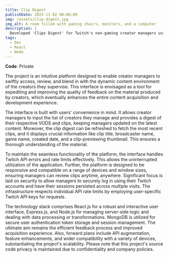 ```yaml
---
title: Clip Digest
publishDate: 2023-11-02 00:00:00
img: /assets/clip-digest.jpg
img_alt: A room filled with gaming chairs, monitors, and a computer
description: |
  Developed 'Clips Digest' for Twitch's non-gaming creator managers using React.js.
tags:
  - Dev
  - React
  - Node
---
```


**Code**: Private

The project is an intuitive platform designed to enable creator managers to swiftly access, review, and blend in with the dynamic content environment of the creators they supervise. This interface is envisaged as a tool for expediting and improving the quality of feedback on the material produced by creators, which eventually enhances the entire content acquisition and development experience.

The interface is built with users' convenience in mind. It allows creator managers to input the list of creators they manage and provides a digest of their respective VODS and clips, keeping managers updated on the latest content. Moreover, the clip digest can be refreshed to fetch the most recent clips, and it displays crucial information like clip title, broadcaster name, game name, created date, and a clip-previewing thumbnail. This ensures a thorough understanding of the material.

To maintain the seamless functionality of the platform, the interface handles Twitch API errors and rate limits effectively. This allows the uninterrupted utilization of the application. Further, the platform is designed to be responsive and compatible on a range of devices and window sizes, ensuring managers can review clips anytime, anywhere. Significant focus is laid on security to allow managers to securely log in using their Twitch accounts and have their sessions persisted across multiple visits. The infrastructure respects individual API rate limits by employing user-specific Twitch API keys for requests.

The technology stack comprises React.js for a robust and interactive user interface, Express.js, and Node.js for managing server-side logic and dealing with data processing or transformations. MongoDB is utilized for secure user authentication token storage and session management.
The ultimate aim remains the efficient feedback process and improved acquisition experience. Also, forward plans include API augmentation, feature enhancements, and wider compatibility with a variety of devices, substantiating the project's scalability. Please note that this project's source code privacy is maintained due to confidentiality and company policies.